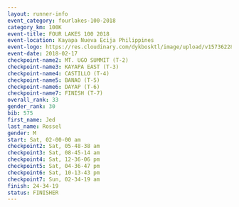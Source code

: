 ```yaml
---
layout: runner-info 
event_category: fourlakes-100-2018 
category_km: 100K 
event-title: FOUR LAKES 100 2018 
event-location: Kayapa Nueva Ecija Philippines 
event-logo: https://res.cloudinary.com/dykbosktl/image/upload/v1573622832/Logo/logo_1_hdutmh.jpg 
event-date: 2018-02-17 
checkpoint-name2: MT. UGO SUMMIT (T-2) 
checkpoint-name3: KAYAPA EAST (T-3) 
checkpoint-name4: CASTILLO (T-4) 
checkpoint-name5: BANAO (T-5) 
checkpoint-name6: DAYAP (T-6) 
checkpoint-name7: FINISH (T-7) 
overall_rank: 33
gender_rank: 30
bib: 575
first_name: Jed
last_name: Rossel
gender: M
start: Sat, 02-00-00 am
checkpoint2: Sat, 05-48-38 am
checkpoint3: Sat, 08-45-14 am
checkpoint4: Sat, 12-36-06 pm
checkpoint5: Sat, 04-36-47 pm
checkpoint6: Sat, 10-13-43 pm
checkpoint7: Sun, 02-34-19 am
finish: 24-34-19
status: FINISHER
---
```


